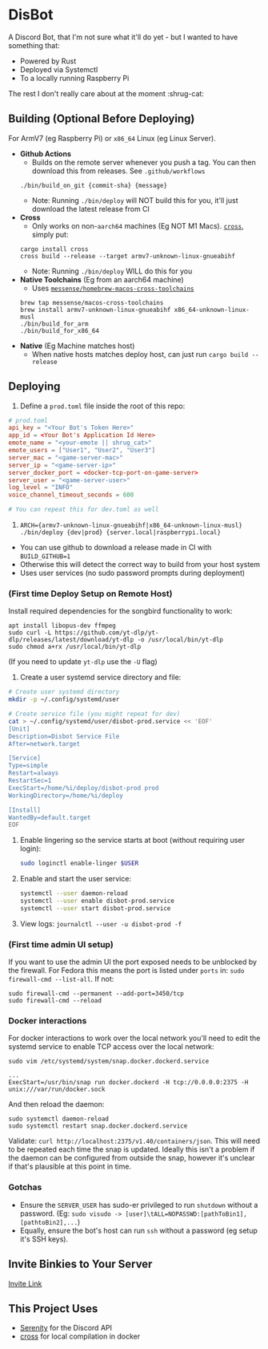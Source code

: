 # DisBot

A Discord Bot, that I'm not sure what it'll do yet - but I wanted to have something that:

- Powered by Rust
- Deployed via Systemctl 
- To a locally running Raspberry Pi

The rest I don't really care about at the moment :shrug-cat:

## Building (Optional Before Deploying)

For ArmV7 (eg Raspberry Pi) or `x86_64` Linux (eg Linux Server). 

- __Github Actions__
  - Builds on the remote server whenever you push a tag. You can then download this from releases. See `.github/workflows`
  ```
  ./bin/build_on_git {commit-sha} {message}
  ```
  - Note: Running `./bin/deploy` will NOT build this for you, it'll just download the latest release from CI
- __Cross__
  - Only works on non-`aarch64` machines (Eg NOT M1 Macs). [`cross`](https://github.com/rust-embedded/cross), simply put: 
  ```
  cargo install cross
  cross build --release --target armv7-unknown-linux-gnueabihf
  ```
  - Note: Running `./bin/deploy` WILL do this for you
- __Native Toolchains__ (Eg from an aarch64 machine)
  - Uses [`messense/homebrew-macos-cross-toolchains`](https://github.com/messense/homebrew-macos-cross-toolchains)
  ```
  brew tap messense/macos-cross-toolchains
  brew install armv7-unknown-linux-gnueabihf x86_64-unknown-linux-musl
  ./bin/build_for_arm
  ./bin/build_for_x86_64
  ```
- __Native__ (Eg Machine matches host)
  - When native hosts matches deploy host, can just run `cargo build --release`

## Deploying
 
1. Define a `prod.toml` file inside the root of this repo:

```toml
# prod.toml
api_key = "<Your Bot's Token Here>"
app_id = <Your Bot's Application Id Here>
emote_name = "<your-emote || shrug_cat>"
emote_users = ["User1", "User2", "User3"]
server_mac = "<game-server-mac>"
server_ip = "<game-server-ip>"
server_docker_port = <docker-tcp-port-on-game-server>
server_user = "<game-server-user>"
log_level = "INFO"
voice_channel_timeout_seconds = 600

# You can repeat this for dev.toml as well
```

1. `ARCH={armv7-unknown-linux-gnueabihf|x86_64-unknown-linux-musl} ./bin/deploy {dev|prod} {server.local|raspberrypi.local}`
  - You can use github to download a release made in CI with `BUILD_GITHUB=1`
  - Otherwise this will detect the correct way to build from your host system
  - Uses user services (no sudo password prompts during deployment)


### (First time Deploy Setup on Remote Host)

Install required dependencies for the songbird functionality to work:

```
apt install libopus-dev ffmpeg
sudo curl -L https://github.com/yt-dlp/yt-dlp/releases/latest/download/yt-dlp -o /usr/local/bin/yt-dlp
sudo chmod a+rx /usr/local/bin/yt-dlp
```

(If you need to update `yt-dlp` use the `-U` flag)

1. Create a user systemd service directory and file:

```bash
# Create user systemd directory
mkdir -p ~/.config/systemd/user

# Create service file (you might repeat for dev)
cat > ~/.config/systemd/user/disbot-prod.service << 'EOF'
[Unit]
Description=Disbot Service File
After=network.target

[Service]
Type=simple
Restart=always
RestartSec=1
ExecStart=/home/%i/deploy/disbot-prod prod
WorkingDirectory=/home/%i/deploy

[Install]
WantedBy=default.target
EOF
```

1. Enable lingering so the service starts at boot (without requiring user login):
   ```bash
   sudo loginctl enable-linger $USER
   ```

1. Enable and start the user service:
   ```bash
   systemctl --user daemon-reload
   systemctl --user enable disbot-prod.service
   systemctl --user start disbot-prod.service
   ```

1. View logs: `journalctl --user -u disbot-prod -f`

### (First time admin UI setup)

If you want to use the admin UI the port exposed needs to be unblocked by the firewall. For Fedora this means the port is listed under `ports` in: `sudo firewall-cmd --list-all`. If not:

```
sudo firewall-cmd --permanent --add-port=3450/tcp
sudo firewall-cmd --reload
```

### Docker interactions

For docker interactions to work over the local network you'll need to edit the systemd service to enable TCP access over the local network:

```
sudo vim /etc/systemd/system/snap.docker.dockerd.service

...
ExecStart=/usr/bin/snap run docker.dockerd -H tcp://0.0.0.0:2375 -H unix:///var/run/docker.sock
```

And then reload the daemon:

```
sudo systemctl daemon-reload
sudo systemctl restart snap.docker.dockerd.service
```

Validate: `curl http://localhost:2375/v1.40/containers/json`. This will need to be repeated each time the snap is updated. Ideally this isn't a problem if the daemon can be configured from outside the snap, however it's unclear if that's plausible at this point in time.

### Gotchas

- Ensure the `SERVER_USER` has sudo-er privileged to run `shutdown` without a password. (Eg: `sudo visudo -> [user]\tALL=NOPASSWD:[pathToBin1],[pathtoBin2],...`)
- Equally, ensure the bot's host can run `ssh` without a password (eg setup it's SSH keys).

## Invite Binkies to Your Server

[Invite Link](https://discord.com/api/oauth2/authorize?client_id=764937518570536990&permissions=545430961264&scope=bot%20applications.commands)

## This Project Uses

- [Serenity](https://github.com/serenity-rs/serenity) for the Discord API
- [cross](https://github.com/rust-embedded/cross) for local compilation in docker
